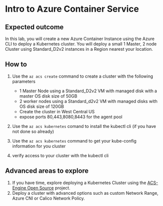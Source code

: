 # Intro to Azure Container Service

## Expected outcome

In this lab, you will create a new Azure Container Instance using the Azure CLI to deploy a Kubernetes cluster.  You will deploy a small 1 Master, 2 node Cluster using Standard_D2v2 instances in a Region nearest your location.

## How to

1. Use the ``az acs create`` command to create a cluster with the following parameters
    * 1 Master Node using a Standard_D2v2 VM with managed disk with a master OS disk size of 50GB
    * 2 worker nodes using a Standard_d2v2 VM with managed disks with OS disk size of 120GB
    * Create the cluster in West Central US
    * expose ports 80,443,8080,8443 for the agent pool

2. Use the ``az acs kubernetes`` comand to install the kubectl cli (if you have not done so already)

3. Use the ``az acs kubernetes`` command to get your kube-config information for you cluster

4. verify access to your cluster with the kubectl cli  

## Advanced areas to explore

1. If you have time, explore deploying a Kubernetes Cluster using the [ACS-Engine Open Source](https://github.com/Azure/acs-engine) project. 
2. Deploy a cluster with advanced options such as custom Network Range, Azure CNI or Calico Network Policy. 